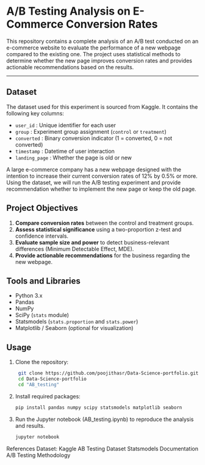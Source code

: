 # A/B Testing Analysis on E-Commerce Conversion Rates

This repository contains a complete analysis of an A/B test conducted on an e-commerce website to evaluate the performance of a new webpage compared to the existing one. The project uses statistical methods to determine whether the new page improves conversion rates and provides actionable recommendations based on the results.

---

## Dataset

The dataset used for this experiment is sourced from Kaggle. 
It contains the following key columns:  
- `user_id` : Unique identifier for each user  
- `group` : Experiment group assignment (`control` or `treatment`)  
- `converted` : Binary conversion indicator (1 = converted, 0 = not converted)  
- `timestamp` : Datetime of user interaction
- `landing_page` : Whether the page is old or new

A large e-commerce company has a new webpage designed with the intention to increase their current conversion rates of 12% by 0.5% or more. Using the dataset, we will run the A/B testing experiment and provide recommendation whether to implement the new page or keep the old page.

## Project Objectives

1. **Compare conversion rates** between the control and treatment groups.  
2. **Assess statistical significance** using a two-proportion z-test and confidence intervals.  
3. **Evaluate sample size and power** to detect business-relevant differences (Minimum Detectable Effect, MDE).  
4. **Provide actionable recommendations** for the business regarding the new webpage.

## Tools and Libraries

- Python 3.x  
- Pandas  
- NumPy  
- SciPy (`stats` module)  
- Statsmodels (`stats.proportion` and `stats.power`)  
- Matplotlib / Seaborn (optional for visualization)  

## Usage

1. Clone the repository:
   ```bash
    git clone https://github.com/poojithasr/Data-Science-portfolio.git
    cd Data-Science-portfolio
    cd "AB_testing"

2. Install required packages:
   ```bash
   pip install pandas numpy scipy statsmodels matplotlib seaborn

3. Run the Jupyter notebook (AB_testing.ipynb) to reproduce the analysis and results.
   ```bash
   jupyter notebook

References
Dataset: Kaggle AB Testing Dataset
Statsmodels Documentation
A/B Testing Methodology
